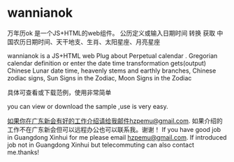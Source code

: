 # wannianok
万年历ok 是一个JS+HTML的web组件。 公历定义或输入日期时间 转换 获取 中国农历日期时间、天干地支、生肖、太阳星座、月亮星座 

wannianok is a JS+HTML web Plug about Perpetual calendar . Gregorian calendar definition or enter the date time transformation gets(output) Chinese Lunar date time,  heavenly stems and earthly branches, Chinese zodiac signs, Sun Signs in the Zodiac, Moon Signs in the Zodiac


具体可查看或下载范例，使用非常简单

you can view or download the sample ,use is very easy.


如果你在广东新会有好的工作介绍请给我邮件hzpemu@gmail.com. 如果介绍的工作不在广东新会但可以远程办公也可以联系我。谢谢！
If you have good job in Guangdong Xinhui for me please email hzpemu@gmail.com. If introduced job not in Guangdong Xinhui but telecommuting can also contact me.thanks!
